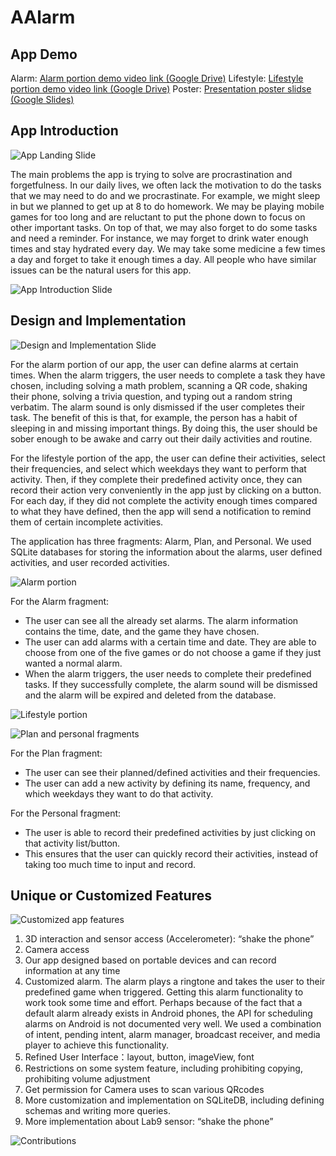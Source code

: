 # AAlarm

## App Demo
Alarm: [Alarm portion demo video link (Google Drive)](https://drive.google.com/file/d/1zGzF5uN1SDOdJLcdunZJI61WusG3sa6B/view?usp=sharing)
Lifestyle: [Lifestyle portion demo video link (Google Drive)](https://drive.google.com/file/d/1-M75ImIl9A0t12_isB4BWSrxRTirIb1z/view?usp=sharing)
Poster: [Presentation poster slidse (Google Slides)](https://docs.google.com/presentation/d/1RVm-ij6a_X6Z68pQvd9DCD-novN3zIyn/edit?usp=sharing&ouid=116762766128821711981&rtpof=true&sd=true)

## App Introduction

![App Landing Slide](./images/1.jpg)

The main problems the app is trying to solve are procrastination and forgetfulness. In our daily lives, we often lack the motivation to do the tasks that we may need to do and we procrastinate. For example, we might sleep in but we planned to get up at 8 to do homework. We may be playing mobile games for too long and are reluctant to put the phone down to focus on other important tasks. On top of that, we may also forget to do some tasks and need a reminder. For instance, we may forget to drink water enough times and stay hydrated every day. We may take some medicine a few times a day and forget to take it enough times a day. All people who have similar issues can be the natural users for this app.

![App Introduction Slide](./images/2.jpg)

## Design and Implementation

![Design and Implementation Slide](./images/4.jpg)

For the alarm portion of our app, the user can define alarms at certain times. When the alarm triggers, the user needs to complete a task they have chosen, including solving a math problem, scanning a QR code, shaking their phone, solving a trivia question, and typing out a random string verbatim. The alarm sound is only dismissed if the user completes their task. The benefit of this is that, for example, the person has a habit of sleeping in and missing important things. By doing this, the user should be sober enough to be awake and carry out their daily activities and routine.

For the lifestyle portion of the app, the user can define their activities, select their frequencies, and select which weekdays they want to perform that activity. Then, if they complete their predefined activity once, they can record their action very conveniently in the app just by clicking on a button. For each day, if they did not complete the activity enough times compared to what they have defined, then the app will send a notification to remind them of certain incomplete activities.

The application has three fragments: Alarm, Plan, and Personal. We used SQLite databases for storing the information about the alarms, user defined activities, and user recorded activities.

![Alarm portion](./images/3.jpg)

For the Alarm fragment:
- The user can see all the already set alarms. The alarm information contains the time, date, and the game they have chosen.
- The user can add alarms with a certain time and date. They are able to choose from one of the five games or do not choose a game if they just wanted a normal alarm.
- When the alarm triggers, the user needs to complete their predefined tasks. If they successfully complete, the alarm sound will be dismissed and the alarm will be expired and deleted from the database.

![Lifestyle portion](./images/5.jpg)

![Plan and personal fragments](./images/6.jpg)

For the Plan fragment:
- The user can see their planned/defined activities and their frequencies.
- The user can add a new activity by defining its name, frequency, and which weekdays they want to do that activity.

For the Personal fragment:
- The user is able to record their predefined activities by just clicking on that activity list/button.
- This ensures that the user can quickly record their activities, instead of taking too much time to input and record.

## Unique or Customized Features

![Customized app features](./images/7.jpg)

1. 3D interaction and sensor access (Accelerometer): “shake the phone”
2. Camera access
3. Our app designed based on portable devices and can record information at any time
4. Customized alarm. The alarm plays a ringtone and takes the user to their predefined game when triggered. Getting this alarm functionality to work took some time and effort. Perhaps because of the fact that a default alarm already exists in Android phones, the API for scheduling alarms on Android is not documented very well. We used a combination of intent, pending intent, alarm manager, broadcast receiver, and media player to achieve this functionality.
5. Refined User Interface：layout, button, imageView, font
6. Restrictions on some system feature, including prohibiting copying, prohibiting volume adjustment
7. Get permission for Camera uses to scan various QRcodes
8. More customization and implementation on SQLiteDB, including defining schemas and writing more queries.
9. More implementation about Lab9 sensor: “shake the phone”

![Contributions](./images/8.jpg)
